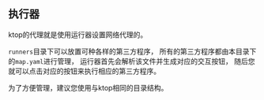 ## 执行器

ktop的代理就是使用运行器设置网络代理的。

`runners`目录下可以放置可种各样的第三方程序，
所有的第三方程序都由本目录下的`map.yaml`进行管理，
运行器首先会解析该文件并生成对应的交互按钮，
随后您就可以点击对应的按钮来执行相应的第三方程序。

为了方便管理，建议您使用与ktop相同的目录结构。